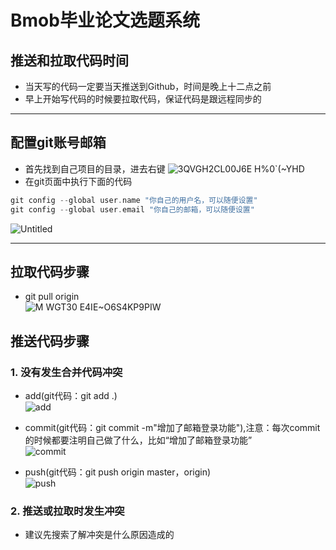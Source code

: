 # Bmob毕业论文选题系统
## 推送和拉取代码时间
* 当天写的代码一定要当天推送到Github，时间是晚上十二点之前
* 早上开始写代码的时候要拉取代码，保证代码是跟远程同步的
***
## 配置git账号邮箱

* 首先找到自己项目的目录，进去右键
![3QVGH2CL00J6E H%0`(~YHD](https://user-images.githubusercontent.com/72325667/176997234-c3e84d39-5961-4036-96d0-686b46c2baf6.png)
* 在git页面中执行下面的代码</br>
```Kotlin
git config --global user.name "你自己的用户名，可以随便设置"
git config --global user.email "你自己的邮箱，可以随便设置"
```
![Untitled](https://user-images.githubusercontent.com/72325667/176995723-ee0970c1-c38c-4c20-82dc-d2ac42c0afde.png)
***
## 拉取代码步骤
* git pull origin</br>
![M WGT30 E4IE~O6S4KP9PIW](https://user-images.githubusercontent.com/72325667/176995772-1fdadf20-4cc8-41f9-8b6a-7ce09d508fc5.png)

## 推送代码步骤
### 1. 没有发生合并代码冲突
* add(git代码：git add .)</br>
![add](https://user-images.githubusercontent.com/72325667/176986255-09262d6c-f22d-44a7-9233-1286c17628d7.png)

* commit(git代码：git commit -m"增加了邮箱登录功能"),注意：每次commit的时候都要注明自己做了什么，比如“增加了邮箱登录功能”</br>
![commit](https://user-images.githubusercontent.com/72325667/176986294-9104c596-2e15-4727-8a17-1cb65f512ac5.png)

* push(git代码：git push origin master，origin)</br>
![push](https://user-images.githubusercontent.com/72325667/176986302-96139519-479c-45d4-bae0-1b4272cb380e.png)

### 2. 推送或拉取时发生冲突
 * 建议先搜索了解冲突是什么原因造成的
 
 
